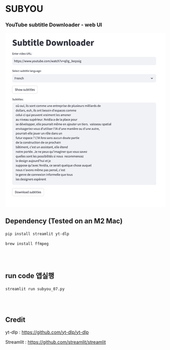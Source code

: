 # SUBYOU



### YouTube subtitle Downloader  - web UI

![Image](https://github.com/leeseomin/SUBYOU/blob/main/pic/1.png)



## Dependency (Tested on an M2 Mac) 


```pip install streamlit yt-dlp```

```brew install ffmpeg```


<br>
<br>


## run code 앱실행  

```streamlit run subyou_07.py```


 <br/>


 <br/>




## Credit

yt-dlp : https://github.com/yt-dlp/yt-dlp

Streamlit : https://github.com/streamlit/streamlit

 <br/>
 
 <br/>



